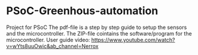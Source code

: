# PSoC-Greenhous-automation
Project for PSoC
The pdf-file is a step by step guide to setup the sensors and the microcontroller.
The ZIP-file cointains the software/program for the microcontroller.
User guide video:
https://www.youtube.com/watch?v=wYts8uuOwic&ab_channel=Nerrox

